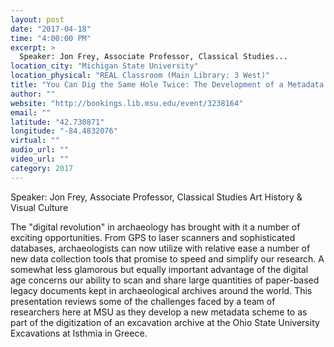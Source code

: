 ```yaml
---
layout: post
date: "2017-04-18"
time: "4:00:00 PM"
excerpt: >
  Speaker: Jon Frey, Associate Professor, Classical Studies...
location_city: "Michigan State University"
location_physical: "REAL Classroom (Main Library: 3 West)"
title: "You Can Dig the Same Hole Twice: The Development of a Metadata Scheme for Archaeological Archives"
author: ""
website: "http://bookings.lib.msu.edu/event/3238164"
email: ""
latitude: "42.730871"
longitude: "-84.4832076"
virtual: ""
audio_url: ""
video_url: ""
category: 2017
---
```


Speaker: Jon Frey, Associate Professor, Classical Studies 
Art History & Visual Culture

The "digital revolution" in archaeology has brought with it a number of exciting opportunities.  From GPS to laser scanners and sophisticated databases, archaeologists can now utilize with relative ease a number of new data collection tools that promise to speed and simplify our research.  A somewhat less glamorous but equally important advantage of the digital age concerns our ability to scan and share large quantities of paper-based legacy documents kept in archaeological archives around the world.  This presentation reviews some of the challenges faced by a team of researchers here at MSU as they develop a new metadata scheme to as part of the digitization of an excavation archive at the Ohio State University Excavations at Isthmia in Greece.  
